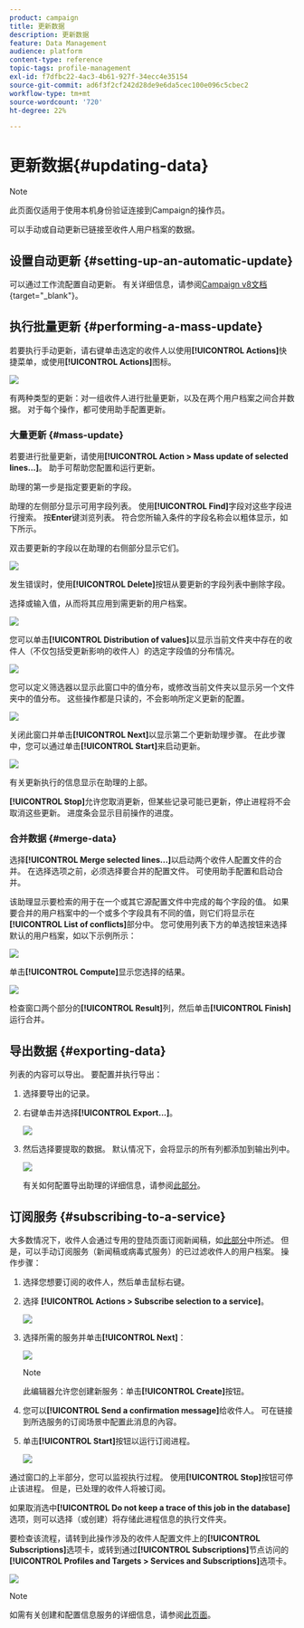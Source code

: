```yaml
---
product: campaign
title: 更新数据
description: 更新数据
feature: Data Management
audience: platform
content-type: reference
topic-tags: profile-management
exl-id: f7dfbc22-4ac3-4b61-927f-34ecc4e35154
source-git-commit: ad6f3f2cf242d28de9e6da5cec100e096c5cbec2
workflow-type: tm+mt
source-wordcount: '720'
ht-degree: 22%

---
```


# 更新数据{#updating-data}

>[!NOTE]
>
>此页面仅适用于使用本机身份验证连接到Campaign的操作员。

可以手动或自动更新已链接至收件人用户档案的数据。

## 设置自动更新 {#setting-up-an-automatic-update}

可以通过工作流配置自动更新。 有关详细信息，请参阅[Campaign v8文档](https://experienceleague.adobe.com/docs/campaign/automation/workflows/wf-activities/targeting-activities/update-data.html){target="_blank"}。

## 执行批量更新 {#performing-a-mass-update}

若要执行手动更新，请右键单击选定的收件人以使用&#x200B;**[!UICONTROL Actions]**&#x200B;快捷菜单，或使用&#x200B;**[!UICONTROL Actions]**&#x200B;图标。

![](assets/s_ncs_user_action_icon.png)

有两种类型的更新：对一组收件人进行批量更新，以及在两个用户档案之间合并数据。 对于每个操作，都可使用助手配置更新。

### 大量更新 {#mass-update}

若要进行批量更新，请使用&#x200B;**[!UICONTROL Action > Mass update of selected lines...]**。 助手可帮助您配置和运行更新。

助理的第一步是指定要更新的字段。

助理的左侧部分显示可用字段列表。 使用&#x200B;**[!UICONTROL Find]**&#x200B;字段对这些字段进行搜索。 按&#x200B;**Enter**&#x200B;键浏览列表。 符合您所输入条件的字段名称会以粗体显示，如下所示。

双击要更新的字段以在助理的右侧部分显示它们。

![](assets/s_ncs_user_update_wizard01_1.png)

发生错误时，使用&#x200B;**[!UICONTROL Delete]**&#x200B;按钮从要更新的字段列表中删除字段。

选择或输入值，从而将其应用到需更新的用户档案。

![](assets/s_ncs_user_update_wizard01_12.png)

您可以单击&#x200B;**[!UICONTROL Distribution of values]**&#x200B;以显示当前文件夹中存在的收件人（不仅包括受更新影响的收件人）的选定字段值的分布情况。

![](assets/s_ncs_user_update_wizard01_2.png)

您可以定义筛选器以显示此窗口中的值分布，或修改当前文件夹以显示另一个文件夹中的值分布。 这些操作都是只读的，不会影响所定义更新的配置。

![](assets/s_ncs_user_update_wizard01_3.png)

关闭此窗口并单击&#x200B;**[!UICONTROL Next]**&#x200B;以显示第二个更新助理步骤。 在此步骤中，您可以通过单击&#x200B;**[!UICONTROL Start]**&#x200B;来启动更新。

![](assets/s_ncs_user_update_wizard01_4.png)

有关更新执行的信息显示在助理的上部。

**[!UICONTROL Stop]**&#x200B;允许您取消更新，但某些记录可能已更新，停止进程将不会取消这些更新。 进度条会显示目前操作的进度。

### 合并数据 {#merge-data}

选择&#x200B;**[!UICONTROL Merge selected lines...]**&#x200B;以启动两个收件人配置文件的合并。 在选择选项之前，必须选择要合并的配置文件。 可使用助手配置和启动合并。

该助理显示要检索的用于在一个或其它源配置文件中完成的每个字段的值。 如果要合并的用户档案中的一个或多个字段具有不同的值，则它们将显示在&#x200B;**[!UICONTROL List of conflicts]**&#x200B;部分中。 您可使用列表下方的单选按钮来选择默认的用户档案，如以下示例所示：

![](assets/s_ncs_user_merge_wizard01_1.png)

单击&#x200B;**[!UICONTROL Compute]**&#x200B;显示您选择的结果。

![](assets/s_ncs_user_merge_wizard01_2.png)

检查窗口两个部分的&#x200B;**[!UICONTROL Result]**&#x200B;列，然后单击&#x200B;**[!UICONTROL Finish]**&#x200B;运行合并。

## 导出数据 {#exporting-data}

列表的内容可以导出。 要配置并执行导出：

1. 选择要导出的记录。
1. 右键单击并选择&#x200B;**[!UICONTROL Export...]**。

   ![](assets/s_ncs_user_export_list.png)

1. 然后选择要提取的数据。 默认情况下，会将显示的所有列都添加到输出列中。

   ![](assets/s_ncs_user_export_list_start.png)

   有关如何配置导出助理的详细信息，请参阅[此部分](../../platform/using/executing-export-jobs.md)。

## 订阅服务 {#subscribing-to-a-service}

大多数情况下，收件人会通过专用的登陆页面订阅新闻稿，如[此部分](../../delivery/using/managing-subscriptions.md)中所述。 但是，可以手动订阅服务（新闻稿或病毒式服务）的已过滤收件人的用户档案。 操作步骤：

1. 选择您想要订阅的收件人，然后单击鼠标右键。
1. 选择 **[!UICONTROL Actions > Subscribe selection to a service]**。

   ![](assets/s_ncs_user_selection_subscribe_service.png)

1. 选择所需的服务并单击&#x200B;**[!UICONTROL Next]**：

   ![](assets/s_ncs_user_selection_subscribe_service_2.png)

   >[!NOTE]
   >
   >此编辑器允许您创建新服务：单击&#x200B;**[!UICONTROL Create]**&#x200B;按钮。

1. 您可以&#x200B;**[!UICONTROL Send a confirmation message]**&#x200B;给收件人。 可在链接到所选服务的订阅场景中配置此消息的內容。
1. 单击&#x200B;**[!UICONTROL Start]**&#x200B;按钮以运行订阅进程。

   ![](assets/s_ncs_user_selection_subscribe_service_3.png)

通过窗口的上半部分，您可以监视执行过程。 使用&#x200B;**[!UICONTROL Stop]**&#x200B;按钮可停止该进程。 但是，已处理的收件人将被订阅。

如果取消选中&#x200B;**[!UICONTROL Do not keep a trace of this job in the database]**&#x200B;选项，则可以选择（或创建）将存储此进程信息的执行文件夹。

要检查该流程，请转到此操作涉及的收件人配置文件上的&#x200B;**[!UICONTROL Subscriptions]**&#x200B;选项卡，或转到通过&#x200B;**[!UICONTROL Subscriptions]**&#x200B;节点访问的&#x200B;**[!UICONTROL Profiles and Targets > Services and Subscriptions]**&#x200B;选项卡。

![](assets/s_ncs_user_selection_subscribe_service_4.png)

>[!NOTE]
>
>如需有关创建和配置信息服务的详细信息，请参阅[此页面](../../delivery/using/managing-subscriptions.md)。
